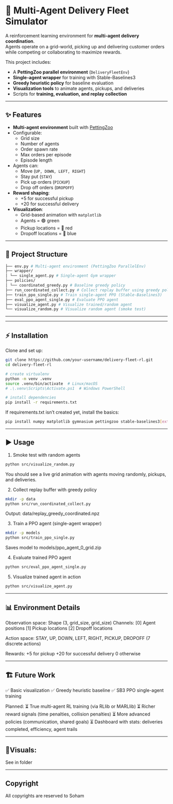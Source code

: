 # 🚚 Multi-Agent Delivery Fleet Simulator

A reinforcement learning environment for **multi-agent delivery coordination**.  
Agents operate on a grid-world, picking up and delivering customer orders while competing or collaborating to maximize rewards.  

This project includes:
- A **PettingZoo parallel environment** (`DeliveryFleetEnv`)
- **Single-agent wrapper** for training with Stable-Baselines3
- **Greedy heuristic policy** for baseline evaluation
- **Visualization tools** to animate agents, pickups, and deliveries
- Scripts for **training, evaluation, and replay collection**

---

## ✨ Features

- **Multi-agent environment** built with [PettingZoo](https://www.pettingzoo.ml/)
- Configurable:
  - Grid size
  - Number of agents
  - Order spawn rate
  - Max orders per episode
  - Episode length
- Agents can:
  - Move (`UP, DOWN, LEFT, RIGHT`)
  - Stay put (`STAY`)
  - Pick up orders (`PICKUP`)
  - Drop off orders (`DROPOFF`)
- **Reward shaping**:
  - +5 for successful pickup
  - +20 for successful delivery
- **Visualization**:
  - Grid-based animation with `matplotlib`
  - Agents = 🟢 green  
  - Pickup locations = 🔴 red  
  - Dropoff locations = 🔵 blue  

---

## 📂 Project Structure
```bash
├── env.py # Multi-agent environment (PettingZoo ParallelEnv)
├── wrapper/
│ └── single_agent.py # Single-agent Gym wrapper
├── policies/
│ └── coordinated_greedy.py # Baseline greedy policy
├── run_coordinated_collect.py # Collect replay buffer using greedy policy
├── train_ppo_single.py # Train single-agent PPO (Stable-Baselines3)
├── eval_ppo_agent_single.py # Evaluate PPO agent
├── visualize_agent.py # Visualize trained/random agent
└── visualize_random.py # Visualize random agent (smoke test)
```

---


---

## ⚡ Installation

Clone and set up:

```bash
git clone https://github.com/your-username/delivery-fleet-rl.git
cd delivery-fleet-rl

# create virtualenv
python -m venv .venv
source .venv/bin/activate  # Linux/macOS
# .\.venv\Scripts\Activate.ps1  # Windows PowerShell

# install dependencies
pip install -r requirements.txt
```

If requirements.txt isn’t created yet, install the basics:
```bash
pip install numpy matplotlib gymnasium pettingzoo stable-baselines3[extra]
```

---

## ▶️ Usage
1. Smoke test with random agents
```bash
python src/visualize_random.py
```

You should see a live grid animation with agents moving randomly, pickups, and deliveries.

2. Collect replay buffer with greedy policy
```bash
mkdir -p data
python src/run_coordinated_collect.py
```

Output: data/replay_greedy_coordinated.npz

3. Train a PPO agent (single-agent wrapper)
```bash
mkdir -p models
python src/train_ppo_single.py
```

Saves model to models/ppo_agent_0_grid.zip

4. Evaluate trained PPO agent
```bash
python src/eval_ppo_agent_single.py
```

5. Visualize trained agent in action
```bash
python src/visualize_agent.py
```

---

## 📊 Environment Details

Observation space:
Shape (3, grid_size, grid_size)
Channels:
[0] Agent positions
[1] Pickup locations
[2] Dropoff locations

Action space:
STAY, UP, DOWN, LEFT, RIGHT, PICKUP, DROPOFF (7 discrete actions)

Rewards:
+5 for pickup
+20 for successful delivery
0 otherwise

---

## 🏗️ Future Work

✅ Basic visualization
✅ Greedy heuristic baseline
✅ SB3 PPO single-agent training

Planned:
⏳ True multi-agent RL training (via RLlib or MARLlib)
⏳ Richer reward signals (time penalties, collision penalties)
⏳ More advanced policies (communication, shared goals)
⏳ Dashboard with stats: deliveries completed, efficiency, agent trails

---

## 👀Visuals:

See in folder

---

## Copyright

All copyrights are reserved to Soham 

